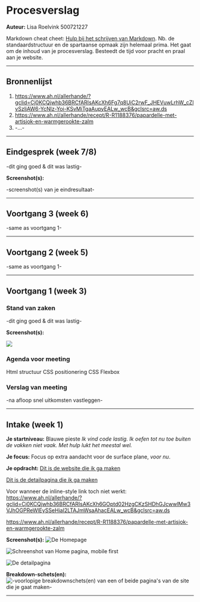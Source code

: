 # Procesverslag
**Auteur:** 
Lisa Roelvink
500721227

Markdown cheat cheet: [Hulp bij het schrijven van Markdown](https://github.com/adam-p/markdown-here/wiki/Markdown-Cheatsheet). Nb. de standaardstructuur en de spartaanse opmaak zijn helemaal prima. Het gaat om de inhoud van je procesverslag. Besteedt de tijd voor pracht en praal aan je website.

---

## Bronnenlijst
1. https://www.ah.nl/allerhande/?gclid=Cj0KCQjwhb36BRCfARIsAKcXh6Fg7q8UiC2rwF_JHEVuwLrhW_cZlvSzljAW6-YcNlz-Yoi-KSvMiTgaAupyEALw_wcB&gclsrc=aw.ds
2. https://www.ah.nl/allerhande/recept/R-R1188376/papardelle-met-artisjok-en-warmgerookte-zalm
3. -...-

---

## Eindgesprek (week 7/8)

-dit ging goed & dit was lastig-

**Screenshot(s):**

-screenshot(s) van je eindresultaat-

---

## Voortgang 3 (week 6)

-same as voortgang 1-

---

## Voortgang 2 (week 5)

-same as voortgang 1-

---

## Voortgang 1 (week 3)

### Stand van zaken

-dit ging goed & dit was lastig-

**Screenshot(s):**

![](images/screenshot_2020-09-17.Allerhande.v1.jpg)

### Agenda voor meeting

Html structuur
CSS positionering
CSS Flexbox

### Verslag van meeting

-na afloop snel uitkomsten vastleggen-

---

## Intake (week 1)

**Je startniveau:** 
Blauwe pieste _Ik vind code lastig. Ik oefen tot nu toe buiten de vakken niet vaak. Met hulp lukt het meestal wel._

**Je focus:** 
Focus op extra aandacht voor de surface plane, _voor nu_.

**Je opdracht:** 
[Dit is de website die ik ga maken](https://www.ah.nl/allerhande/?gclid=Cj0KCQjwhb36BRCfARIsAKcXh6GOptd02HzgCKzSHDhGJcwwlMw3VJhOGPReWlEySSeHiaI2LTAJmWsaAhacEALw_wcB&gclsrc=aw.ds)

[Dit is de detailpagina die ik ga maken](https://www.ah.nl/allerhande/recept/R-R1188376/papardelle-met-artisjok-en-warmgerookte-zalm)

Voor wanneer de inline-style link toch niet werkt: https://www.ah.nl/allerhande/?gclid=Cj0KCQjwhb36BRCfARIsAKcXh6GOptd02HzgCKzSHDhGJcwwlMw3VJhOGPReWlEySSeHiaI2LTAJmWsaAhacEALw_wcB&gclsrc=aw.ds

https://www.ah.nl/allerhande/recept/R-R1188376/papardelle-met-artisjok-en-warmgerookte-zalm

**Screenshot(s):**
![De Homepage](images/home.jpg)

![Schreenshot van Home pagina, mobile first](images/home-mobile.png)

![De detailpagina](images/recept.jpg)


**Breakdown-schets(en):**
![-voorlopige breakdownschets(en) van een of beide pagina's van de site die je gaat maken-](images/home-breakdown.jpg)

---
